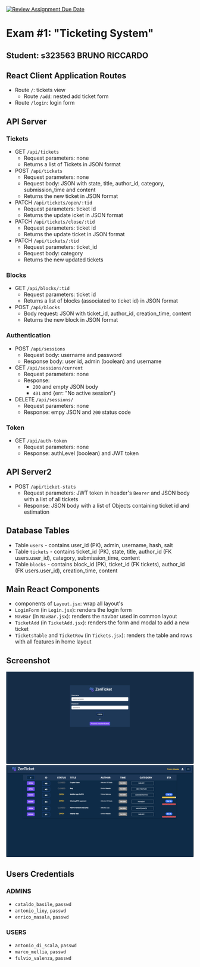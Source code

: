 [![Review Assignment Due Date](https://classroom.github.com/assets/deadline-readme-button-24ddc0f5d75046c5622901739e7c5dd533143b0c8e959d652212380cedb1ea36.svg)](https://classroom.github.com/a/Y8bW3OQP)

# Exam #1: "Ticketing System"
## Student: s323563 BRUNO RICCARDO

## React Client Application Routes

- Route `/`: tickets view
  - Route `/add`: nested add ticket form
- Route `/login`: login form

## API Server

### Tickets
- GET `/api/tickets`
  - Request parameters: none
  - Returns a list of Tickets in JSON format
- POST `/api/tickets`
  - Request parameters: none
  - Request body: JSON with state, title, author_id, category, submission_time and content
  - Returns the new ticket in JSON format
- PATCH `/api/tickets/open/:tid`
  - Request parameters: ticket id
  - Returns the update icket in JSON format
- PATCH `/api/tickets/close/:tid`
  - Request parameters: ticket id
  - Returns the update ticket in JSON format 
- PATCH `/api/tickets/:tid`
  - Request parameters: ticket_id
  - Request body: category
  - Returns the new updated tickets

### Blocks
- GET `/api/blocks/:tid`
  - Request parameters: ticket id
  - Returns a list of blocks (associated to ticket id) in JSON format
- POST `/api/blocks`
  - Body request: JSON with ticket_id, author_id, creation_time, content
  - Returns the new block in JSON format

### Authentication
- POST `/api/sessions`
  - Request body: username and password
  - Response body: user id, admin (boolean) and username
- GET `/api/sessions/current`
  - Request parameters: none
  - Response:
    - `200` and empty JSON body
    - `401` and {err: "No active session"}
- DELETE `/api/sessions/`
  - Request parameters: none
  - Response: empy JSON and `200` status code

### Token
- GET `/api/auth-token`
  - Request parameters: none
  - Response: authLevel (boolean) and JWT token

## API Server2

- POST `/api/ticket-stats`
  - Request parameters: JWT token in header's `Bearer` and JSON body with a list of all tickets
  - Response: JSON body with a list of Objects containing ticket id and estimation


## Database Tables

- Table `users` - contains user_id (PK), admin, username, hash, salt
- Table `tickets` - contains ticket_id (PK), state, title, author_id (FK users.user_id), category, submission_time, content
- Table `blocks` - contains block_id (PK), ticket_id (FK tickets), author_id (FK users.user_id), creation_time, content

## Main React Components

- components of `Layout.jsx`: wrap all layout's
- `LoginForm` (in `Login.jsx`): renders the login form
- `NavBar` (in `NavBar.jsx`): renders the navbar used in common layout
- `TicketAdd` (in `TicketAdd.jsx`): renders the form and modal to add a new ticket
- `TicketsTable` and `TicketRow` (in `Tickets.jsx`): renders the table and rows with all features in home layout

## Screenshot

![Screenshot](./img/login.png)
![Screenshot](./img/home.png)

## Users Credentials

### ADMINS
- `cataldo_basile`, `passwd`
- `antonio_lioy`, `passwd`
- `enrico_masala`, `passwd`

### USERS
- `antonio_di_scala`, `passwd`
- `marco_mellia`, `passwd`
- `fulvio_valenza`, `passwd`
